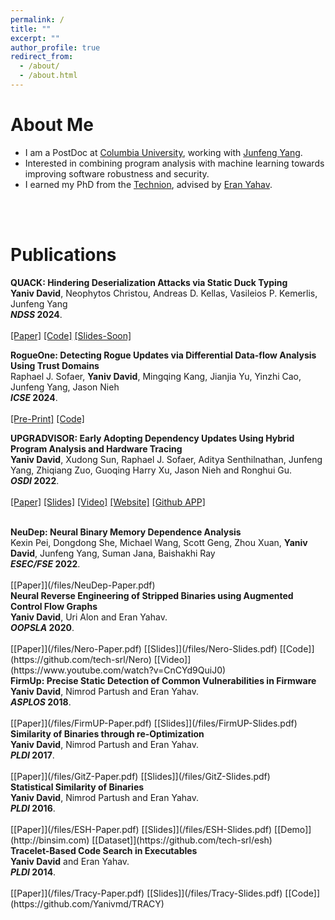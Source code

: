 ```yaml
---
permalink: /
title: ""
excerpt: ""
author_profile: true
redirect_from: 
  - /about/
  - /about.html
---
```


# About Me

* I am a PostDoc at [Columbia University](https://www.columbia.edu), working with [Junfeng Yang](http://www.cs.columbia.edu/~junfeng/).
* Interested in combining program analysis with machine learning towards improving software robustness and security.
* I earned my PhD from the [Technion](https://www.technion.ac.il), advised by [Eran Yahav](https://www.cs.technion.ac.il/~yahave/).

<br><br>

# Publications

<b>QUACK: Hindering Deserialization Attacks via Static Duck Typing</b> <br>
<b>Yaniv David</b>, Neophytos Christou, Andreas D. Kellas, Vasileios P. Kemerlis, Junfeng Yang<br>
<b><i>NDSS</i> 2024</b>.
<br><br>
[[Paper]](/files/QUACK-Paper.pdf) [[Code]](https://github.com/columbia/quack) [[Slides-Soon]](https://yanivmd.github.io)

<b>RogueOne: Detecting Rogue Updates via Differential Data-flow Analysis Using Trust
Domains</b> <br>
Raphael J. Sofaer, <b>Yaniv David</b>, Mingqing Kang, Jianjia Yu, Yinzhi Cao, Junfeng Yang, Jason Nieh<br>
<b><i>ICSE</i> 2024</b>.
<br><br>
[[Pre-Print]](/files/RogueOne-Paper-PrePrint.pdf) [[Code]](https://github.com/columbia/rogueone) 

<b>UPGRADVISOR: Early Adopting Dependency Updates Using Hybrid Program Analysis and Hardware Tracing</b> <br>
<b>Yaniv David</b>, Xudong Sun, Raphael J. Sofaer, Aditya Senthilnathan, Junfeng Yang, Zhiqiang Zuo, Guoqing Harry Xu, Jason Nieh and Ronghui Gu.<br>
<b><i>OSDI</i> 2022</b>.
<br><br>
[[Paper]](/files/Upgradvisor-Paper.pdf) [[Slides]](/files/Upgradvisor-Slides.pdf) [[Video]](https://www.youtube.com/watch?v=biOtVArU0co) [[Website]](https://upgradvisor.github.io) [[Github APP]](https://github.com/apps/upgradvisor-python3)

<br>
<b>NeuDep: Neural Binary Memory Dependence Analysis</b> <br>
Kexin Pei, Dongdong She, Michael Wang, Scott Geng, Zhou Xuan, <b>Yaniv David</b>, Junfeng Yang, Suman Jana, Baishakhi Ray<br>
<b><i>ESEC/FSE</i> 2022</b>.
<br><br>
[[Paper]](/files/NeuDep-Paper.pdf)

<br>
<b>Neural Reverse Engineering of Stripped Binaries using Augmented Control Flow Graphs</b> <br>
<b>Yaniv David</b>, Uri Alon and Eran Yahav. <br>
<b><i>OOPSLA</i> 2020</b>.
<br><br>
[[Paper]](/files/Nero-Paper.pdf) [[Slides]](/files/Nero-Slides.pdf) [[Code]](https://github.com/tech-srl/Nero) [[Video]](https://www.youtube.com/watch?v=CnCYd9QuiJ0)

<br>
<b>FirmUp: Precise Static Detection of Common Vulnerabilities in Firmware</b> <br>
<b>Yaniv David</b>, Nimrod Partush and Eran Yahav. <br>
<b><i>ASPLOS</i> 2018</b>.
<br><br>
[[Paper]](/files/FirmUP-Paper.pdf) [[Slides]](/files/FirmUP-Slides.pdf)

<br>
<b>Similarity of Binaries through re-Optimization</b> <br>
<b>Yaniv David</b>, Nimrod Partush and Eran Yahav. <br>
<b><i>PLDI</i> 2017</b>.
<br><br>
[[Paper]](/files/GitZ-Paper.pdf) [[Slides]](/files/GitZ-Slides.pdf)

<br>
<b>Statistical Similarity of Binaries</b> <br>
<b>Yaniv David</b>, Nimrod Partush and Eran Yahav. <br>
<b><i>PLDI</i> 2016</b>.
<br><br>
[[Paper]](/files/ESH-Paper.pdf) [[Slides]](/files/ESH-Slides.pdf) [[Demo]](http://binsim.com) [[Dataset]](https://github.com/tech-srl/esh)

<br>
<b>Tracelet-Based Code Search in Executables</b> <br>
<b>Yaniv David</b> and Eran Yahav. <br>
<b><i>PLDI</i> 2014</b>.
<br><br>
[[Paper]](/files/Tracy-Paper.pdf) [[Slides]](/files/Tracy-Slides.pdf) [[Code]](https://github.com/Yanivmd/TRACY)
